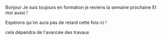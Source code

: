 Bonjour
Je suis toujours en formation
je reviens la semaine prochaine
Et moi aussi !

Espérons qu'on aura pas de retard cette fois-ci !


cela dépendra de l'avancée des travaux
